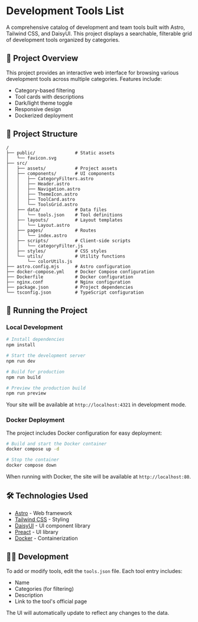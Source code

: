 # Development Tools List

A comprehensive catalog of development and team tools built with Astro, Tailwind CSS, and DaisyUI. This project displays a searchable, filterable grid of development tools organized by categories.

## 🚀 Project Overview

This project provides an interactive web interface for browsing various development tools across multiple categories. Features include:

- Category-based filtering
- Tool cards with descriptions
- Dark/light theme toggle
- Responsive design
- Dockerized deployment

## 📂 Project Structure

```text
/
├── public/               # Static assets
│   └── favicon.svg
├── src/
│   ├── assets/           # Project assets
│   ├── components/       # UI components
│   │   ├── CategoryFilters.astro
│   │   ├── Header.astro
│   │   ├── Navigation.astro
│   │   ├── ThemeIcon.astro
│   │   ├── ToolCard.astro
│   │   └── ToolsGrid.astro
│   ├── data/             # Data files
│   │   └── tools.json    # Tool definitions
│   ├── layouts/          # Layout templates
│   │   └── Layout.astro
│   ├── pages/            # Routes
│   │   └── index.astro
│   ├── scripts/          # Client-side scripts
│   │   └── categoryFilter.js
│   ├── styles/           # CSS styles
│   └── utils/            # Utility functions
│       └── colorUtils.js
├── astro.config.mjs      # Astro configuration
├── docker-compose.yml    # Docker Compose configuration
├── Dockerfile            # Docker configuration
├── nginx.conf            # Nginx configuration
├── package.json          # Project dependencies
└── tsconfig.json         # TypeScript configuration
```

## 🧞 Running the Project

### Local Development

```bash
# Install dependencies
npm install

# Start the development server
npm run dev

# Build for production
npm run build

# Preview the production build
npm run preview
```

Your site will be available at `http://localhost:4321` in development mode.

### Docker Deployment

The project includes Docker configuration for easy deployment:

```bash
# Build and start the Docker container
docker compose up -d

# Stop the container
docker compose down
```

When running with Docker, the site will be available at `http://localhost:80`.

## 🛠️ Technologies Used

- [Astro](https://astro.build/) - Web framework
- [Tailwind CSS](https://tailwindcss.com/) - Styling
- [DaisyUI](https://daisyui.com/) - UI component library
- [Preact](https://preactjs.com/) - UI library
- [Docker](https://www.docker.com/) - Containerization

## 👩‍💻 Development

To add or modify tools, edit the `tools.json` file. Each tool entry includes:
- Name
- Categories (for filtering)
- Description
- Link to the tool's official page

The UI will automatically update to reflect any changes to the data.